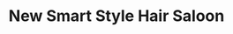 ---
title: "New Smart Style Hair Saloon"
url: /karachi/new-smart-style-hair-saloon/
shop: hairdresser
---